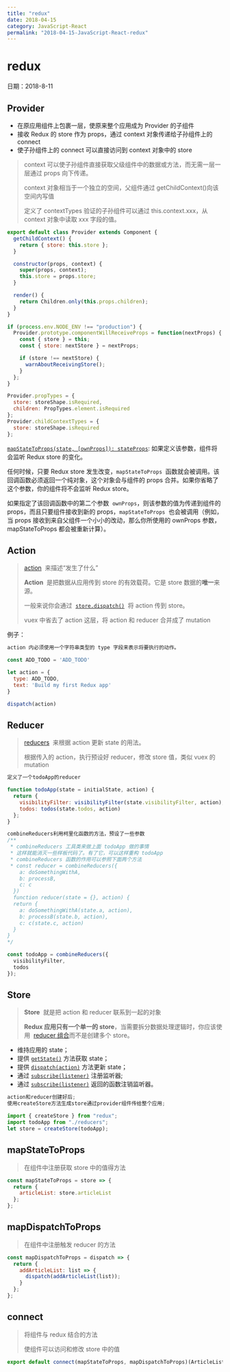 ```yaml
---
title: "redux"
date: 2018-04-15
category: JavaScript-React
permalink: "2018-04-15-JavaScript-React-redux"
---
```

# redux

日期：2018-8-11

## Provider

- 在原应用组件上包裹一层，使原来整个应用成为 Provider 的子组件
- 接收 Redux 的 store 作为 props，通过 context 对象传递给子孙组件上的 connect
- 使子孙组件上的 connect 可以直接访问到 context 对象中的 store

> context 可以使子孙组件直接获取父级组件中的数据或方法，而无需一层一层通过 props 向下传递。
>
> context 对象相当于一个独立的空间，父组件通过 getChildContext()向该空间内写值
>
> 定义了 contextTypes 验证的子孙组件可以通过 this.context.xxx，从 context 对象中读取 xxx 字段的值。

```jsx
export default class Provider extends Component {
  getChildContext() {
    return { store: this.store };
  }

  constructor(props, context) {
    super(props, context);
    this.store = props.store;
  }

  render() {
    return Children.only(this.props.children);
  }
}

if (process.env.NODE_ENV !== "production") {
  Provider.prototype.componentWillReceiveProps = function(nextProps) {
    const { store } = this;
    const { store: nextStore } = nextProps;

    if (store !== nextStore) {
      warnAboutReceivingStore();
    }
  };
}

Provider.propTypes = {
  store: storeShape.isRequired,
  children: PropTypes.element.isRequired
};
Provider.childContextTypes = {
  store: storeShape.isRequired
};
```

[`mapStateToProps(state, [ownProps]): stateProps`](*Function*): 如果定义该参数，组件将会监听 Redux store 的变化。

任何时候，只要 Redux store 发生改变，`mapStateToProps`  函数就会被调用。该回调函数必须返回一个纯对象，这个对象会与组件的 props 合并。如果你省略了这个参数，你的组件将不会监听 Redux store。

如果指定了该回调函数中的第二个参数  `ownProps`，则该参数的值为传递到组件的 props，而且只要组件接收到新的 props，`mapStateToProps`  也会被调用（例如，当 props 接收到来自父组件一个小小的改动，那么你所使用的 ownProps 参数，mapStateToProps 都会被重新计算）。

## Action

> [action](http://www.redux.org.cn/docs/basics/Actions.html)  来描述“发生了什么”
>
> **Action**  是把数据从应用传到 store 的有效载荷。它是 store 数据的**唯一**来源。
>
> 一般来说你会通过  [`store.dispatch()`](http://www.redux.org.cn/docs/api/Store.html#dispatch)  将 action 传到 store。
>
> vuex 中省去了 action 这层，将 action 和 reducer 合并成了 mutation

例子：

```jsx
action 内必须使用一个字符串类型的 type 字段来表示将要执行的动作。

const ADD_TODO = 'ADD_TODO'

let action = {
  type: ADD_TODO,
  text: 'Build my first Redux app'
}

dispatch(action)
```

## Reducer

> [reducers](http://www.redux.org.cn/docs/basics/Reducers.html)  来根据 action 更新 state 的用法。
>
> 根据传入的 action，执行预设好 reducer，修改 store 值，类似 vuex 的 mutation

```jsx
定义了一个todoApp的reducer

function todoApp(state = initialState, action) {
  return {
    visibilityFilter: visibilityFilter(state.visibilityFilter, action),
    todos: todos(state.todos, action)
  };
}

combineReducers利用柯里化函数的方法，预设了一些参数
/**
 * combineReducers 工具类来做上面 todoApp 做的事情
 * 这样就能消灭一些样板代码了。有了它，可以这样重构 todoApp
 * combineReducers 函数的作用可以参照下面两个方法
 * const reducer = combineReducers({
    a: doSomethingWithA,
    b: processB,
    c: c
  })
  function reducer(state = {}, action) {
  return {
    a: doSomethingWithA(state.a, action),
    b: processB(state.b, action),
    c: c(state.c, action)
  }
}
*/

const todoApp = combineReducers({
  visibilityFilter,
  todos
});
```

## Store

> **Store**  就是把 action 和 reducer 联系到一起的对象
>
> **Redux 应用只有一个单一的 store**，当需要拆分数据处理逻辑时，你应该使用  [reducer 组合](http://www.redux.org.cn/docs/basics/Reducers.html#splitting-reducers)而不是创建多个 store。

- 维持应用的 state；
- 提供 [`getState()`](http://www.redux.org.cn/docs/api/Store.html#getState) 方法获取 state；
- 提供 [`dispatch(action)`](http://www.redux.org.cn/docs/api/Store.html#dispatch) 方法更新 state；
- 通过 [`subscribe(listener)`](http://www.redux.org.cn/docs/api/Store.html#subscribe) 注册监听器;
- 通过 [`subscribe(listener)`](http://www.redux.org.cn/docs/api/Store.html#subscribe) 返回的函数注销监听器。

```jsx
action和reducer创建好后;
使用createStore方法生成store通过provider组件传给整个应用;

import { createStore } from "redux";
import todoApp from "./reducers";
let store = createStore(todoApp);
```

## mapStateToProps

> 在组件中注册获取 store 中的值得方法

```jsx
const mapStateToProps = store => {
  return {
    articleList: store.articleList
  };
};
```

## mapDispatchToProps

> 在组件中注册触发 reducer 的方法

```jsx
const mapDispatchToProps = dispatch => {
  return {
    addArticleList: list => {
      dispatch(addArticleList(list));
    }
  };
};
```

## connect

> 将组件与 redux 结合的方法
>
> 使组件可以访问和修改 store 中的值

```jsx
export default connect(mapStateToProps, mapDispatchToProps)(ArticleList);
```